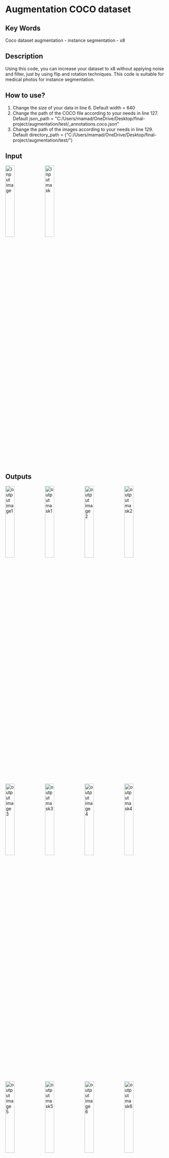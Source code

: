# Augmentation COCO dataset

## Key Words
Coco dataset augmentation - instance segmentation - x8

## Description
Using this code, you can increase your dataset to x8 without applying noise and filter, just by using flip and rotation techniques. This code is suitable for medical photos for instance segmentation.

## How to use?
1. Change the size of your data in line 6. Default width = 640
2. Change the path of the COCO file according to your needs in line 127. Default json_path = "C:/Users/mamad/OneDrive/Desktop/final-project/augmentation/test/_annotations.coco.json"
3. Change the path of the images according to your needs in line 129. Default directory_path = ("C:/Users/mamad/OneDrive/Desktop/final-project/augmentation/test/")

## Input
<img src="https://github.com/mamadsaeed/Augmentation-COCO.Json/assets/69678169/c6f6109b-dcb7-4e29-b74e-e557f6147d49.jpg" alt="input image" width="24%">
<img src="https://github.com/mamadsaeed/Augmentation-COCO.Json/assets/69678169/8b650fe5-b810-41d8-b6ea-eb3449a77aee.jpg" alt="input mask" width="24%">

## Outputs

<img src="https://github.com/mamadsaeed/Augmentation-COCO.Json/assets/69678169/c6f6109b-dcb7-4e29-b74e-e557f6147d49.jpg" alt="output image1" width="24%">
<img src="https://github.com/mamadsaeed/Augmentation-COCO.Json/assets/69678169/8b650fe5-b810-41d8-b6ea-eb3449a77aee.jpg" alt="output mask1" width="24%">
<img src="https://github.com/mamadsaeed/Augmentation-COCO.Json/assets/69678169/2b69d808-aa7d-4810-8538-51e4ee3d4923.jpg" alt="output image2" width="24%">
<img src="https://github.com/mamadsaeed/Augmentation-COCO.Json/assets/69678169/4f5ef850-1d62-4e29-a806-ad0f22bfe226.jpg" alt="output mask2" width="24%">
<img src="https://github.com/mamadsaeed/Augmentation-COCO.Json/assets/69678169/4bc8d650-8a91-40e9-994e-d52d8f7ee0f6.jpg" alt="output image3" width="24%">
<img src="https://github.com/mamadsaeed/Augmentation-COCO.Json/assets/69678169/17e7450c-ed7d-4b66-a937-6877bb784f78.jpg" alt="output mask3" width="24%">
<img src="https://github.com/mamadsaeed/Augmentation-COCO.Json/assets/69678169/de303cef-22a9-4f3b-ad28-91a2887decf6.jpg" alt="output image4" width="24%">
<img src="https://github.com/mamadsaeed/Augmentation-COCO.Json/assets/69678169/471491e9-b185-4694-8fea-8004d476982a.jpg" alt="output mask4" width="24%">
<img src="https://github.com/mamadsaeed/Augmentation-COCO.Json/assets/69678169/8fa594b4-bbed-4589-a682-34f0699c01e0.jpg" alt="output image5" width="24%">
<img src="https://github.com/mamadsaeed/Augmentation-COCO.Json/assets/69678169/d96897e5-dd3d-430c-82fb-9367d732fbbb.jpg" alt="output mask5" width="24%">
<img src="https://github.com/mamadsaeed/Augmentation-COCO.Json/assets/69678169/cfb763d0-3fd2-4d05-a5e2-506e9c0696b7.jpg" alt="output image6" width="24%">
<img src="https://github.com/mamadsaeed/Augmentation-COCO.Json/assets/69678169/843caddf-638e-4edf-9966-1705d7e1efca.jpg" alt="output mask6" width="24%">
<img src="https://github.com/mamadsaeed/Augmentation-COCO.Json/assets/69678169/069c41c5-2976-4bb2-afbc-16e475e34b76.jpg" alt="output image7" width="24%">
<img src="https://github.com/mamadsaeed/Augmentation-COCO.Json/assets/69678169/eb916c17-0e78-4537-8f3c-9de2b0f6e9c0.jpg" alt="output mask7" width="24%">
<img src="https://github.com/mamadsaeed/Augmentation-COCO.Json/assets/69678169/95f8a995-dc57-4e99-914d-499451e3b793.jpg" alt="output image8" width="24%">
<img src="https://github.com/mamadsaeed/Augmentation-COCO.Json/assets/69678169/6a2ba790-f0bb-4a15-ac68-fbbbd971b4c4.jpg" alt="output mask8" width="24%">




